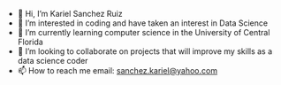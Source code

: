 - 👋 Hi, I’m Kariel Sanchez Ruiz
- 👀 I’m interested in coding and have taken an interest in Data Science
- 🌱 I’m currently learning computer science in the University of Central Florida
- 💞️ I’m looking to collaborate on projects that will improve my skills as a data science coder
- 📫 How to reach me email: sanchez.kariel@yahoo.com

<!---
Twinaxis52/Twinaxis52 is a ✨ special ✨ repository because its `README.md` (this file) appears on your GitHub profile.
You can click the Preview link to take a look at your changes.
--->
